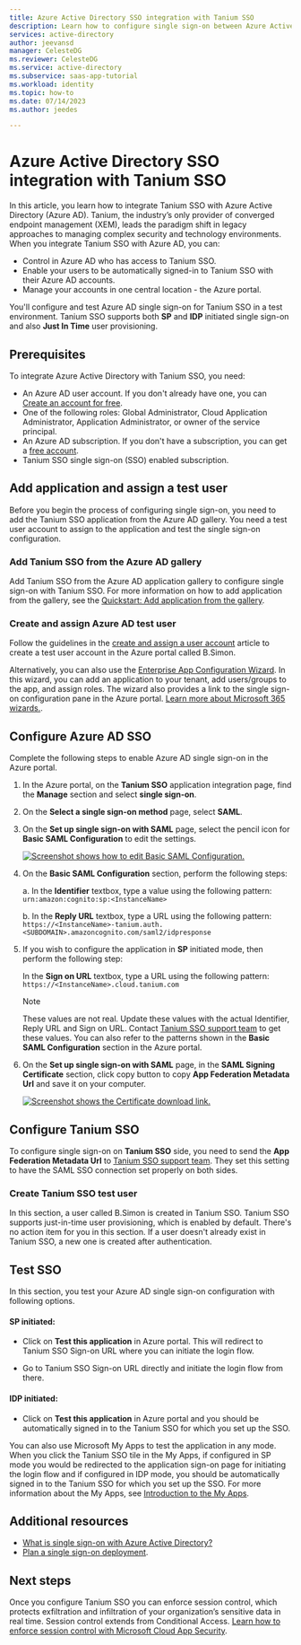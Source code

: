 ```yaml
---
title: Azure Active Directory SSO integration with Tanium SSO
description: Learn how to configure single sign-on between Azure Active Directory and Tanium SSO.
services: active-directory
author: jeevansd
manager: CelesteDG
ms.reviewer: CelesteDG
ms.service: active-directory
ms.subservice: saas-app-tutorial
ms.workload: identity
ms.topic: how-to
ms.date: 07/14/2023
ms.author: jeedes

---
```


# Azure Active Directory SSO integration with Tanium SSO

In this article, you learn how to integrate Tanium SSO with Azure Active Directory (Azure AD). Tanium, the industry’s only provider of converged endpoint management (XEM), leads the paradigm shift in legacy approaches to managing complex security and technology environments. When you integrate Tanium SSO with Azure AD, you can:

* Control in Azure AD who has access to Tanium SSO.
* Enable your users to be automatically signed-in to Tanium SSO with their Azure AD accounts.
* Manage your accounts in one central location - the Azure portal.

You'll configure and test Azure AD single sign-on for Tanium SSO in a test environment. Tanium SSO supports both **SP** and **IDP** initiated single sign-on and also **Just In Time** user provisioning.

## Prerequisites

To integrate Azure Active Directory with Tanium SSO, you need:

* An Azure AD user account. If you don't already have one, you can [Create an account for free](https://azure.microsoft.com/free/?WT.mc_id=A261C142F).
* One of the following roles: Global Administrator, Cloud Application Administrator, Application Administrator, or owner of the service principal.
* An Azure AD subscription. If you don't have a subscription, you can get a [free account](https://azure.microsoft.com/free/).
* Tanium SSO single sign-on (SSO) enabled subscription.

## Add application and assign a test user

Before you begin the process of configuring single sign-on, you need to add the Tanium SSO application from the Azure AD gallery. You need a test user account to assign to the application and test the single sign-on configuration.

### Add Tanium SSO from the Azure AD gallery

Add Tanium SSO from the Azure AD application gallery to configure single sign-on with Tanium SSO. For more information on how to add application from the gallery, see the [Quickstart: Add application from the gallery](../manage-apps/add-application-portal.md).

### Create and assign Azure AD test user

Follow the guidelines in the [create and assign a user account](../manage-apps/add-application-portal-assign-users.md) article to create a test user account in the Azure portal called B.Simon.

Alternatively, you can also use the [Enterprise App Configuration Wizard](https://portal.office.com/AdminPortal/home?Q=Docs#/azureadappintegration). In this wizard, you can add an application to your tenant, add users/groups to the app, and assign roles. The wizard also provides a link to the single sign-on configuration pane in the Azure portal. [Learn more about Microsoft 365 wizards.](/microsoft-365/admin/misc/azure-ad-setup-guides). 

## Configure Azure AD SSO

Complete the following steps to enable Azure AD single sign-on in the Azure portal.

1. In the Azure portal, on the **Tanium SSO** application integration page, find the **Manage** section and select **single sign-on**.
1. On the **Select a single sign-on method** page, select **SAML**.
1. On the **Set up single sign-on with SAML** page, select the pencil icon for **Basic SAML Configuration** to edit the settings.

   [ ![Screenshot shows how to edit Basic SAML Configuration.](common/edit-urls.png "Basic Configuration") ](common/edit-urls.png#lightbox)

1. On the **Basic SAML Configuration** section, perform the following steps:

    a. In the **Identifier** textbox, type a value using the following pattern:
    `urn:amazon:cognito:sp:<InstanceName>`

    b. In the **Reply URL** textbox, type a URL using the following pattern:
    `https://<InstanceName>-tanium.auth.<SUBDOMAIN>.amazoncognito.com/saml2/idpresponse`

1. If you wish to configure the application in **SP** initiated mode, then perform the following step:

    In the **Sign on URL** textbox, type a URL using the following pattern:
    `https://<InstanceName>.cloud.tanium.com`

    > [!NOTE]
    > These values are not real. Update these values with the actual Identifier, Reply URL and Sign on URL. Contact [Tanium SSO support team](mailto:integrations@tanium.com) to get these values. You can also refer to the patterns shown in the **Basic SAML Configuration** section in the Azure portal.

1. On the **Set up single sign-on with SAML** page, in the **SAML Signing Certificate** section, click copy button to copy **App Federation Metadata Url** and save it on your computer.

	[ ![Screenshot shows the Certificate download link.](common/copy-metadataurl.png "Certificate") ](common/copy-metadataurl.png#lightbox)

## Configure Tanium SSO

To configure single sign-on on **Tanium SSO** side, you need to send the **App Federation Metadata Url** to [Tanium SSO support team](mailto:integrations@tanium.com). They set this setting to have the SAML SSO connection set properly on both sides.

### Create Tanium SSO test user

In this section, a user called B.Simon is created in Tanium SSO. Tanium SSO supports just-in-time user provisioning, which is enabled by default. There's no action item for you in this section. If a user doesn't already exist in Tanium SSO, a new one is created after authentication.

## Test SSO 

In this section, you test your Azure AD single sign-on configuration with following options. 

#### SP initiated:

* Click on **Test this application** in Azure portal. This will redirect to Tanium SSO Sign-on URL where you can initiate the login flow.  

* Go to Tanium SSO Sign-on URL directly and initiate the login flow from there.

#### IDP initiated:

* Click on **Test this application** in Azure portal and you should be automatically signed in to the Tanium SSO for which you set up the SSO. 

You can also use Microsoft My Apps to test the application in any mode. When you click the Tanium SSO tile in the My Apps, if configured in SP mode you would be redirected to the application sign-on page for initiating the login flow and if configured in IDP mode, you should be automatically signed in to the Tanium SSO for which you set up the SSO. For more information about the My Apps, see [Introduction to the My Apps](../user-help/my-apps-portal-end-user-access.md).

## Additional resources

* [What is single sign-on with Azure Active Directory?](../manage-apps/what-is-single-sign-on.md)
* [Plan a single sign-on deployment](../manage-apps/plan-sso-deployment.md).

## Next steps

Once you configure Tanium SSO you can enforce session control, which protects exfiltration and infiltration of your organization’s sensitive data in real time. Session control extends from Conditional Access. [Learn how to enforce session control with Microsoft Cloud App Security](/cloud-app-security/proxy-deployment-aad).
